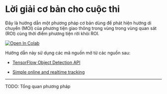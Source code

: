 # Lời giải cơ bản cho cuộc thi

Đây là hướng dẫn một phương pháp cơ bản dùng để phát hiện hướng di chuyển (MOI) của phương tiện giao thông trong vùng trong vùng quan sát (ROI) cùng thời điểm phương tiện rời khỏi ROI.

[![Open In Colab](https://colab.research.google.com/assets/colab-badge.svg)](https://colab.research.google.com/github/hcmcaic/ai-challenge-baseline/blob/master/dl_detect_tf2.ipynb)

Hướng dẫn này sử dụng các mã nguồn mở từ các nguồn sau:

* [TensorFlow Object Detection API](https://github.com/tensorflow/models/tree/master/research/object_detection)

* [Simple online and realtime tracking](https://github.com/abewley/sort)


---


TODO: Tổng quan phương pháp